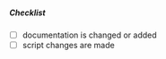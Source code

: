 <!--
Thank you for your pull request. Please provide a description above and review
the requirements below.

Contributors guide: https://github.com/jbelmont/blob/master/CONTRIBUTING.md
-->

##### Checklist
<!-- Remove items that do not apply. For completed items, change [ ] to [x]. -->

- [ ] documentation is changed or added
- [ ] script changes are made